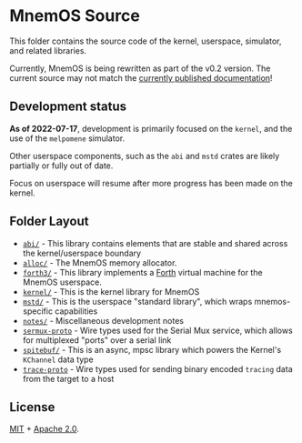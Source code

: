 # MnemOS Source

This folder contains the source code of the kernel, userspace, simulator, and related libraries.

Currently, MnemOS is being rewritten as part of the v0.2 version. The current source may not
match the [currently published documentation](https://mnemos.jamesmunns.com)!

## Development status

**As of 2022-07-17**, development is primarily focused on the `kernel`, and the use of the `melpomene` simulator.

Other userspace components, such as the `abi` and `mstd` crates are likely partially or fully out of date.

Focus on userspace will resume after more progress has been made on the kernel.

## Folder Layout

* [`abi/`] - This library contains elements that are stable and shared across the kernel/userspace boundary
* [`alloc/`] - The MnemOS memory allocator.
* [`forth3/`] - This library implements a [Forth] virtual machine for the MnemOS userspace.
* [`kernel/`] - This is the kernel library for MnemOS
* [`mstd/`] - This is the userspace "standard library", which wraps mnemos-specific capabilities
* [`notes/`] - Miscellaneous development notes
* [`sermux-proto`] - Wire types used for the Serial Mux service, which allows for multiplexed "ports" over a serial link
* [`spitebuf/`] - This is an async, mpsc library which powers the Kernel's `KChannel` data type
* [`trace-proto`] - Wire types used for sending binary encoded `tracing` data from the target to a host

[`abi/`]: ./abi/
[`alloc/`]: ./alloc
[`forth3/`]: ./forth3
[`kernel/`]: ./kernel/
[`mstd/`]: ./mstd/
[`notes/`]: ./notes/
[`sermux-proto`]: ./sermux-proto
[`spitebuf/`]: ./spitebuf
[`trace-proto`]: ./trace-proto

[Forth]: https://forth-standard.org/

## License

[MIT] + [Apache 2.0].

[MIT]: ./../LICENSE-MIT
[Apache 2.0]: ./../LICENSE-APACHE
